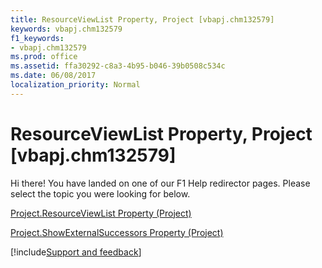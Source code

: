```yaml
---
title: ResourceViewList Property, Project [vbapj.chm132579]
keywords: vbapj.chm132579
f1_keywords:
- vbapj.chm132579
ms.prod: office
ms.assetid: ffa30292-c8a3-4b95-b046-39b0508c534c
ms.date: 06/08/2017
localization_priority: Normal
---
```



# ResourceViewList Property, Project [vbapj.chm132579]

Hi there! You have landed on one of our F1 Help redirector pages. Please select the topic you were looking for below.

[Project.ResourceViewList Property (Project)](https://msdn.microsoft.com/library/d0acf85f-8a07-714d-614f-a18645177f40%28Office.15%29.aspx)

[Project.ShowExternalSuccessors Property (Project)](https://msdn.microsoft.com/library/c59ef7de-1b7a-1106-7659-e13920da9f5f%28Office.15%29.aspx)

[!include[Support and feedback](~/includes/feedback-boilerplate.md)]